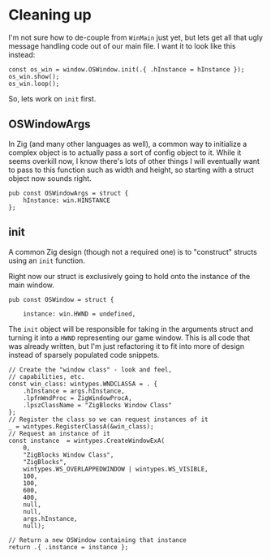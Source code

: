 # Cleaning up
I'm not sure how to de-couple from `WinMain`
just yet, but lets get all that ugly message
handling code out of our main file. I want
it to look like this instead:

```zig
const os_win = window.OSWindow.init(.{ .hInstance = hInstance });
os_win.show();
os_win.loop();
```

So, lets work on `init` first.

## OSWindowArgs
In Zig (and many other languages as well), a common
way to initialize a complex object is to actually pass
a sort of config object to it. While it seems overkill
now, I know there's lots of other things I will
eventually want to pass to this function such as width
and height, so starting with a struct object now sounds
right.

```zig
pub const OSWindowArgs = struct {
    hInstance: win.HINSTANCE
};
```

## init
A common Zig design (though not a required one) is
to "construct" structs using an `init` function.

Right now our struct is exclusively going to hold onto
the instance of the main window.

```zig
pub const OSWindow = struct {

    instance: win.HWND = undefined,
```

The `init` object will be responsible for taking
in the arguments struct and turning it into a `HWND`
representing our game window. This is all code that
was already written, but I'm just refactoring it
to fit into more of design instead of sparsely
populated code snippets.

```zig
// Create the "window class" - look and feel,
// capabilities, etc.
const win_class: wintypes.WNDCLASSA = . {
    .hInstance = args.hInstance,
    .lpfnWndProc = ZigWindowProcA,
    .lpszClassName = "ZigBlocks Window Class"
};
// Register the class so we can request instances of it
_ = wintypes.RegisterClassA(&win_class);
// Request an instance of it
const instance  = wintypes.CreateWindowExA(
    0,
    "ZigBlocks Window Class",
    "ZigBlocks",
    wintypes.WS_OVERLAPPEDWINDOW | wintypes.WS_VISIBLE,
    100,
    100, 
    600,
    400,
    null,
    null,
    args.hInstance,
    null);

// Return a new OSWindow containing that instance
return .{ .instance = instance };
```